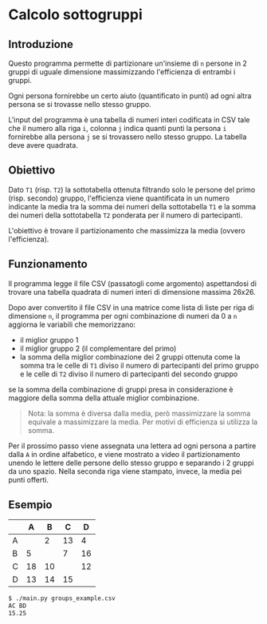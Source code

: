 # Calcolo sottogruppi

## Introduzione

Questo programma permette di partizionare un'insieme di ``n`` persone
in 2 gruppi di uguale dimensione massimizzando l'efficienza di entrambi i gruppi.

Ogni persona fornirebbe un certo aiuto (quantificato in punti) ad ogni altra persona se si trovasse nello stesso gruppo.

L'input del programma è una tabella di numeri interi codificata in CSV tale che il numero alla riga ``i``, colonna ``j`` indica quanti punti la persona ``i`` fornirebbe alla persona ``j`` se si trovassero nello stesso gruppo. La tabella deve avere quadrata.

## Obiettivo

Dato ``T1`` (risp. ``T2``) la sottotabella ottenuta filtrando solo le persone del primo (risp. secondo) gruppo, l'efficienza viene quantificata in un numero indicante la media tra la somma dei numeri della sottotabella ``T1`` e la somma dei numeri della sottotabella ``T2`` ponderata per il numero di partecipanti.

L'obiettivo è trovare il partizionamento che massimizza la media (ovvero l'efficienza).

## Funzionamento

Il programma legge il file CSV (passatogli come argomento) aspettandosi di trovare una tabella quadrata di numeri interi di dimensione massima 26x26.

Dopo aver convertito il file CSV in una matrice come lista di liste per riga di dimensione ``n``, il programma per ogni combinazione di numeri da 0 a ``n`` aggiorna le variabili che memorizzano:

- il miglior gruppo 1
- il miglior gruppo 2 (il complementare del primo)
- la somma della miglior combinazione dei 2 gruppi ottenuta come la somma tra le celle di ``T1`` diviso il numero di partecipanti del primo gruppo e le celle di ``T2`` diviso il numero di partecipanti del secondo gruppo

se la somma della combinazione di gruppi presa in considerazione è maggiore della somma della attuale miglior combinazione.

> Nota: la somma è diversa dalla media, però massimizzare la somma equivale a massimizzare la media. Per motivi di efficienza si utilizza la somma.

Per il prossimo passo viene assegnata una lettera ad ogni persona a partire dalla ``A`` in ordine alfabetico, e viene mostrato a video il partizionamento unendo le lettere delle persone dello stesso gruppo e separando i 2 gruppi da uno spazio.
Nella seconda riga viene stampato, invece, la media pei punti offerti.

## Esempio

|   | A | B | C | D |
|---|---|---|---|---|
| A |   | 2 | 13| 4 |
| B | 5 |   | 7 | 16|
| C | 18| 10|   | 12|
| D | 13| 14| 15|   |

```bash
$ ./main.py groups_example.csv
AC BD
15.25
```
